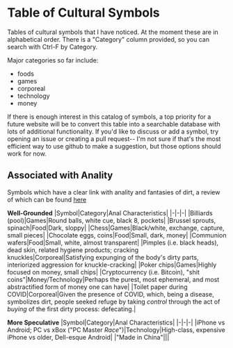 # Table of Cultural Symbols

Tables of cultural symbols that I have noticed. At the moment these are in alphabetical order. There is a "Category" column provided, so you can search with Ctrl-F by Category.

Major categories so far include:
* foods
* games
* corporeal
* technology
* money

If there is enough interest in this catalog of symbols, a top priority for a future website will be to convert this table into a searchable database with lots of additional functionality. If you'd like to discuss or add a symbol, try opening an issue or creating a pull request-- I'm not sure if that's the most efficient way to use github to make a suggestion, but those options should work for now.

## Associated with Anality

Symbols which have a clear link with anality and fantasies of dirt, a review of which can be found [here]()

**Well-Grounded**
|Symbol|Category|Anal Characteristics|
|-|-|-|
|Billiards (pool)|Games|Round balls, white cue, black 8, pockets|
|Brussel sprouts, spinach|Food|Dark, sloppy|
|Chess|Games|Black/white, exchange, capture, small pieces|
|Chocolate eggs, coins|Food|Small, dark, money|
|Communion wafers|Food|Small, white, almost transparent|
|Pimples (i.e. black heads), dead skin, related hygiene products; cracking knuckles|Corporeal|Satisfying expunging of the body's dirty parts, interiorized aggression for knuckle-cracking|
|Poker chips|Games|Highly focused on money, small chips|
|Cryptocurrency (i.e. Bitcoin), "shit coins"|Money/Technology|Perhaps the purest, most ephemeral, and most abstractified form of money one can have|
|Toilet paper during COVID|Corporeal|Given the presence of COVID, which, being a disease, symbolizes dirt, people seeked refuge by taking _control_ through the act of _buying_ of the first dirty process: defecating.|

**More Speculative**
|Symbol|Category|Anal Characteristics|
|-|-|-|
|iPhone vs Android; PC vs xBox ("PC Master _Race_")|Technology|High-class, expensive iPhone vs older, Dell-esque Android|
|"Made in China"|||
